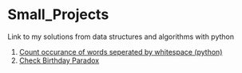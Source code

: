# Small_Projects
Link to my solutions from data structures and algorithms with python

1. [Count occurance of words seperated by whitespace (python)](https://gist.github.com/Sanjogsharma/f64aa26b9e77c6ba71e6)
2. [Check Birthday Paradox](https://gist.github.com/Sanjogsharma/78c10951db0bb473f57a)
